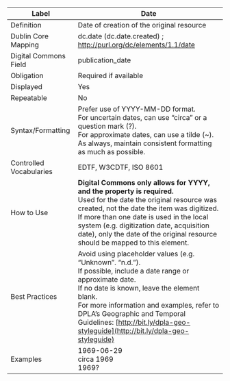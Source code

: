| Label                   | Date                                                                                                                                                                                                                                                                                                                                             |
| ----------------------- | ------------------------------------------------------------------------------------------------------------------------------------------------------------------------------------------------------------------------------------------------------------------------------------------------------------------------------------------------ |
| Definition              | Date of creation of the original resource                                                                                                                                                                                                                                                                                                        |
| Dublin Core Mapping     | dc.date (dc.date.created) ; <http://purl.org/dc/elements/1.1/date>                                                                                                                                                                                                                                                                               |
| Digital Commons Field   | publication_date                                                                                                                                                                                                                                                                                                                                 |
| Obligation              | Required if available                                                                                                                                                                                                                                                                                                                            |
| Displayed               | Yes                                                                                                                                                                                                                                                                                                                                              |
| Repeatable              | No                                                                                                                                                                                                                                                                                                                                               |
| Syntax/Formatting       | Prefer use of YYYY-MM-DD format.<br/>For uncertain dates, can use “circa” or a question mark (?).<br/>For approximate dates, can use a tilde (~).<br/>As always, maintain consistent formatting as much as possible.                                                                                                                             |
| Controlled Vocabularies | EDTF, W3CDTF, ISO 8601                                                                                                                                                                                                                                                                                                                           |
| How to Use              | **Digital Commons only allows for YYYY, and the property is required.**<br/>Used for the date the original resource was created, not the date the item was digitized.<br/>If more than one date is used in the local system (e.g. digitization date, acquisition date), only the date of the original resource should be mapped to this element. |
| Best Practices          | Avoid using placeholder values (e.g. “Unknown”. “n.d.”).<br/>If possible, include a date range or approximate date.<br/>If no date is known, leave the element blank.<br/>For more information and examples, refer to DPLA’s Geographic and Temporal Guidelines: [http://bit.ly/dpla-geo-styleguide](http://bit.ly/dpla-geo-styleguide)          |
| Examples                | 1969-06-29<br/>circa 1969<br/>1969?                                                                                                                                                                                                                                                                                                              |
